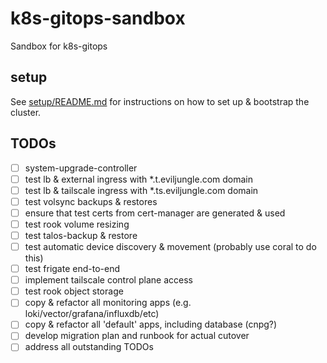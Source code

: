 # k8s-gitops-sandbox

Sandbox for k8s-gitops

## setup

See [setup/README.md](setup/README.md) for instructions on how to set up & bootstrap the cluster.

## TODOs

- [ ] system-upgrade-controller
- [ ] test lb & external ingress with *.t.eviljungle.com domain
- [ ] test lb & tailscale ingress with *.ts.eviljungle.com domain
- [ ] test volsync backups & restores
- [ ] ensure that test certs from cert-manager are generated & used
- [ ] test rook volume resizing
- [ ] test talos-backup & restore
- [ ] test automatic device discovery & movement (probably use coral to do this)
- [ ] test frigate end-to-end
- [ ] implement tailscale control plane access
- [ ] test rook object storage
- [ ] copy & refactor all monitoring apps (e.g. loki/vector/grafana/influxdb/etc)
- [ ] copy & refactor all 'default' apps, including database (cnpg?)
- [ ] develop migration plan and runbook for actual cutover
- [ ] address all outstanding TODOs
